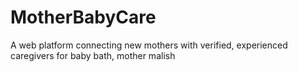 # MotherBabyCare
A web platform connecting new mothers with verified, experienced caregivers for baby bath, mother malish
